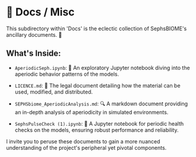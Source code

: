 # 📂 Docs / Misc

This subdirectory within 'Docs' is the eclectic collection of SephsBIOME's ancillary documents. 🌟

## What's Inside:

- `AperiodicSeph.ipynb`: 📓 An exploratory Jupyter notebook diving into the aperiodic behavior patterns of the models.

- `LICENCE.md`: 📜 The legal document detailing how the material can be used, modified, and distributed.

- `SEPHSbiome_AperiodicAnalysis.md`: 🔍 A markdown document providing an in-depth analysis of aperiodicity in simulated environments.

- `SephsPulseCheck (1).ipynb`: 💓 A Jupyter notebook for periodic health checks on the models, ensuring robust performance and reliability.

I invite you to peruse these documents to gain a more nuanced understanding of the project's peripheral yet pivotal components.

